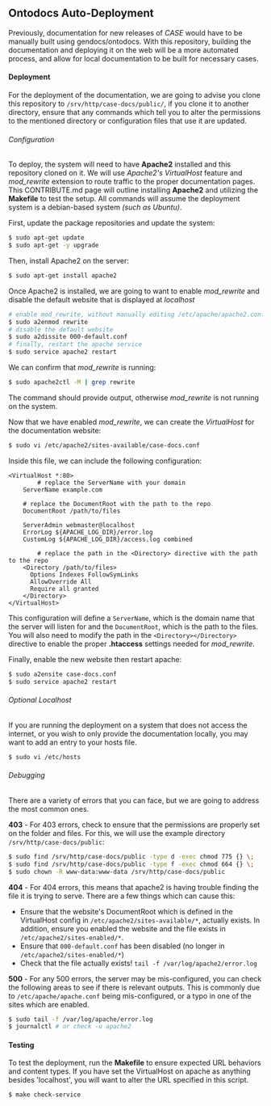 ## Ontodocs Auto-Deployment

Previously, documentation for new releases of *CASE* would have to be manually built using gendocs/ontodocs. With this repository, building the documentation and deploying it on the web will be a more automated process, and allow for local documentation to be built for necessary cases.



#### Deployment
For the deployment of the documentation, we are going to advise you clone this repository to `/srv/http/case-docs/public/`, if you clone it to another directory, ensure that any commands which tell you to alter the permissions to the mentioned directory or configuration files that use it are updated.


###### Configuration
To deploy, the system will need to have **Apache2** installed and this repository cloned on it. We will use  *Apache2's VirtualHost* feature and *mod_rewrite* extension to route traffic to the proper documentation pages. This CONTRIBUTE.md page will outline installing **Apache2** and utilizing the **Makefile** to test the setup. All commands will assume the deployment system is a debian-based system *(such as Ubuntu)*.



First, update the package repositories and update the system:

```bash
$ sudo apt-get update
$ sudo apt-get -y upgrade
```

Then, install Apache2 on the server:

```bash
$ sudo apt-get install apache2
```



Once Apache2 is installed, we are going to want to enable *mod_rewrite* and disable the default website that is displayed at *localhost*

```bash
# enable mod_rewrite, without manually editing /etc/apache/apache2.conf
$ sudo a2enmod rewrite
# disable the default website
$ sudo a2dissite 000-default.conf
# finally, restart the apache service
$ sudo service apache2 restart
```



We can confirm that *mod_rewrite* is running:

```bash
$ sudo apache2ctl -M | grep rewrite
```
The command should provide output, otherwise *mod_rewrite* is not running on the system.



Now that we have enabled *mod_rewrite*, we can create the *VirtualHost* for the documentation website:

```bash
$ sudo vi /etc/apache2/sites-available/case-docs.conf
```

Inside this file, we can include the following configuration:

```shell
<VirtualHost *:80>
		# replace the ServerName with your domain
    ServerName example.com
    
    # replace the DocumentRoot with the path to the repo
    DocumentRoot /path/to/files
    
    ServerAdmin webmaster@localhost
    ErrorLog ${APACHE_LOG_DIR}/error.log
    CustomLog ${APACHE_LOG_DIR}/access.log combined

		# replace the path in the <Directory> directive with the path to the repo
    <Directory /path/to/files>
      Options Indexes FollowSymLinks
      AllowOverride All
      Require all granted
    </Directory>
</VirtualHost>
```

This configuration will define a `ServerName`, which is the domain name that the server will listen for and the `DocumentRoot`, which is the path to the files. You will also need to modify the path in the `<Directory></Directory>` directive to enable the proper **.htaccess** settings needed for *mod_rewrite*.



Finally, enable the new website then restart apache:

```bash
$ sudo a2ensite case-docs.conf
$ sudo service apache2 restart
```



###### Optional Localhost

If you are running the deployment on a system that does not access the internet, or you wish to only provide the documentation locally, you may want to add an entry to your hosts file.

```bash
$ sudo vi /etc/hosts
```



###### Debugging

There are a variety of errors that you can face, but we are going to address the most common ones. 

**403** - For 403 errors, check to ensure that the permissions are properly set on the folder and files. For this, we will use the example directory `/srv/http/case-docs/public`:

```bash
$ sudo find /srv/http/case-docs/public -type d -exec chmod 775 {} \;
$ sudo find /srv/http/case-docs/public -type f -exec chmod 664 {} \;
$ sudo chown -R www-data:www-data /srv/http/case-docs/public
```

**404** - For 404 errors, this means that apache2 is having trouble finding the file it is trying to serve. There are a few things which can cause this:
- Ensure that the website's DocumentRoot which is defined in the VirtualHost config in `/etc/apache2/sites-available/*`, actually exists. In addition, ensure you enabled the website and the file exists in `/etc/apache2/sites-enabled/*`.
- Ensure that `000-default.conf` has been disabled (no longer in `/etc/apache2/sites-enabled/*`)
- Check that the file actually exists! `tail -f /var/log/apache2/error.log`

**500** - For any 500 errors, the server may be mis-configured, you can check the following areas to see if there is relevant outputs. This is commonly due to `/etc/apache/apache.conf` being mis-configured, or a typo in one of the sites which are enabled.

```bash
$ sudo tail -f /var/log/apache/error.log
$ journalctl # or check -u apache2
```


#### Testing

To test the deployment, run the **Makefile** to ensure expected URL behaviors and content types. If you have set the VirtualHost on apache as anything besides 'localhost', you will want to alter the URL specified in this script.

```bash
$ make check-service
```
